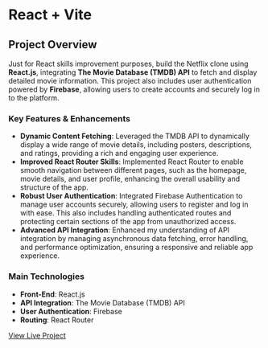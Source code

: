 # React + Vite

## Project Overview

Just for React skills improvement purposes, build the Netflix clone using **React.js**, integrating **The Movie Database (TMDB) API** to fetch and display detailed movie information. This project also includes user authentication powered by **Firebase**, allowing users to create accounts and securely log in to the platform.

### Key Features & Enhancements
- **Dynamic Content Fetching**: Leveraged the TMDB API to dynamically display a wide range of movie details, including posters, descriptions, and ratings, providing a rich and engaging user experience.
- **Improved React Router Skills**: Implemented React Router to enable smooth navigation between different pages, such as the homepage, movie details, and user profile, enhancing the overall usability and structure of the app.
- **Robust User Authentication**: Integrated Firebase Authentication to manage user accounts securely, allowing users to register and log in with ease. This also includes handling authenticated routes and protecting certain sections of the app from unauthorized access.
- **Advanced API Integration**: Enhanced my understanding of API integration by managing asynchronous data fetching, error handling, and performance optimization, ensuring a responsive and reliable app experience.

### Main Technologies
- **Front-End**: React.js
- **API Integration**: The Movie Database (TMDB) API
- **User Authentication**: Firebase
- **Routing**: React Router

  
[View Live Project](https://netflix-project-demo.vercel.app/)

